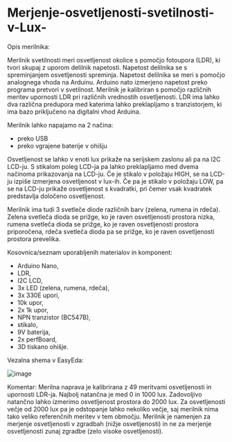 # Merjenje-osvetljenosti-svetilnosti-v-Lux-

Opis merilnika:

Merilnik svetilnosti meri osvetljenost okolice s pomočjo fotoupora (LDR), ki tvori skupaj z uporom delilnik napetosti. Napetost delilnika se s spreminjanjem osvetljenosti spreminja. Napetost delilnika se meri s pomočjo analognega vhoda na Arduinu. Arduino nato izmerjeno napetost preko programa pretvori v svetilnost. Merilnik je kalibriran s pomočjo različnih meritev upornosti LDR pri različnih vrednostih osvetljenosti. LDR ima lahko dva različna predupora med katerima lahko preklapljamo s tranzistorjem, ki ima bazo priključeno na digitalni vhod Arduina.

Merilnik lahko napajamo na 2 načina:
- preko USB
- preko vgrajene baterije v ohišju

Osvetljenost se lahko v enoti lux prikaže na serijskem zaslonu ali pa na I2C LCD-ju. S stikalom poleg LCD-ja pa lahko preklapljamo med dvema načinoma prikazovanja na LCD-ju. Če je stikalo v položaju HIGH, se na LCD-ju izpiše izmerjena osvetljenost v lux-ih. Če pa je stikalo v položaju LOW, pa se na LCD-ju prikaže osvetljenost s kvadratki, pri čemer vsak kvadratek predstavlja določeno osvetljenost.  

Merilnik ima tudi 3 svetleče diode različnih barv (zelena, rumena in rdeča). Zelena svetleča dioda se prižge, ko je raven osvetljenosti prostora nizka, rumena svetleča dioda se prižge, ko je raven osvetljenosti prostora priporočena, rdeča svetleča dioda pa se prižge, ko je raven osvetljenosti prostora prevelika.

Kosovnica/seznam uporabljenih materialov in komponent:
- Arduino Nano,
- LDR,
- I2C LCD,
- 3x LED (zelena, rumena, rdeča),
- 3x 330E upori,
- 10k upor,
- 2x 1k upor,
- NPN tranzistor (BC547B),
- stikalo,
- 9V baterija,
- 2x perfBoard,
- 3D tiskano ohišje.

Vezalna shema v EasyEda:

![image](https://github.com/user-attachments/assets/0e05291b-1e8b-4d22-8faf-3d609cb427c0)

Komentar: Merilna naprava je kalibrirana z 49 meritvami osvetljenosti in upornosti LDR-ja. Najbolj natančna je med 0 in 1000 lux. Zadovoljivo natančno lahko izmerimo osvetljenost prostora do 2000 lux. Za osvetljenosti večje od 2000 lux pa je odstopanje lahko nekoliko večje, saj merilnik nima tako veliko referenčnih meritev v tem območju. Merilnik je namenjen za merjenje osvetljenosti v zgradbah (nižje osvetljenosti) in ne za merjenje osvetljenosti zunaj zgradbe (zelo visoke osvetljenosti). 
